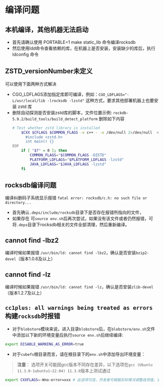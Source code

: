 # 编译问题

## 本机编译，其他机器无法启动

- 首先请确认使用 PORTABLE=1 make static_lib 命令编译rocksdb
- 然后使用ldd命令查看依赖的库，在机器上是否安装，安装缺少的库后，执行 ldconfig 命令

## ZSTD_versionNumber未定义

可以使用下面两种方式解决
- CGO_LDFLAGS添加指定库即可编译，例如：`CGO_LDFLAGS="-L/usr/local/lib -lrocksdb -lzstd"` 这种方式，要求其他部署机器上也要安装 zstd 库
- 删除自动探测是否安装zstd库的脚本，文件位置示例: `rockdb-5.9.2/build_tools/build_detect_platform`
   删除如下内容
   ```bash
   # Test whether zstd library is installed
       $CXX $CFLAGS $COMMON_FLAGS -x c++ - -o /dev/null 2>/dev/null  <<EOF
         #include <zstd.h>
         int main() {}
   EOF
       if [ "$?" = 0 ]; then
           COMMON_FLAGS="$COMMON_FLAGS -DZSTD"
           PLATFORM_LDFLAGS="$PLATFORM_LDFLAGS -lzstd"
           JAVA_LDFLAGS="$JAVA_LDFLAGS -lzstd"
       fi
   ```


## rocksdb编译问题

编译纠删码子系统显示报错 `fatal error: rocksdb/c.h: no such file or directory...`
- 首先确认`.deps/include/rocksdb`目录下是否存在报错所指向的文件，
- 如果存在 可`source env.sh`后再次尝试，如果没有该文件或者仍然报错，可将`.deps`目录下rocksdb相关的文件全部清理，然后重新编译。

## cannot find -lbz2

编译时候如果报错 `/usr/bin/ld: cannot find -lbz2`，确认是否安装`bzip2-devel`（版本1.0.6及以上）

## cannot find -lz

编译时候如果报错 `/usr/bin/ld: cannot find -lz`，确认是否安装`zlib-devel`（版本1.2.7及以上）

## `cc1plus: all warnings being treated as errors` 构建`rocksdb`时报错

- 对于`blobstore`模块来说，进入目录`blobstore`后，在`blobstore/env.sh`文件中添加以下新的环境变量后执行`source env.sh`后继续编译:

```bash
export DISABLE_WARNING_AS_ERROR=true
```

- 对于`cubefs`根目录而言，请在根目录下的`env.sh`中添加导出环境变量：

> **注意**： 选项开关可能因gcc版本不同存在差异，以下选项在`gcc (Ubuntu 11.3.0-1ubuntu1~22.04) 11.3.0`版本上测试通过

```bash
export CXXFLAGS=-Wno-error=xxx # 此选项可选，开发者可根据实际情况调整选项值，或者干脆注释掉或删除此行
```
